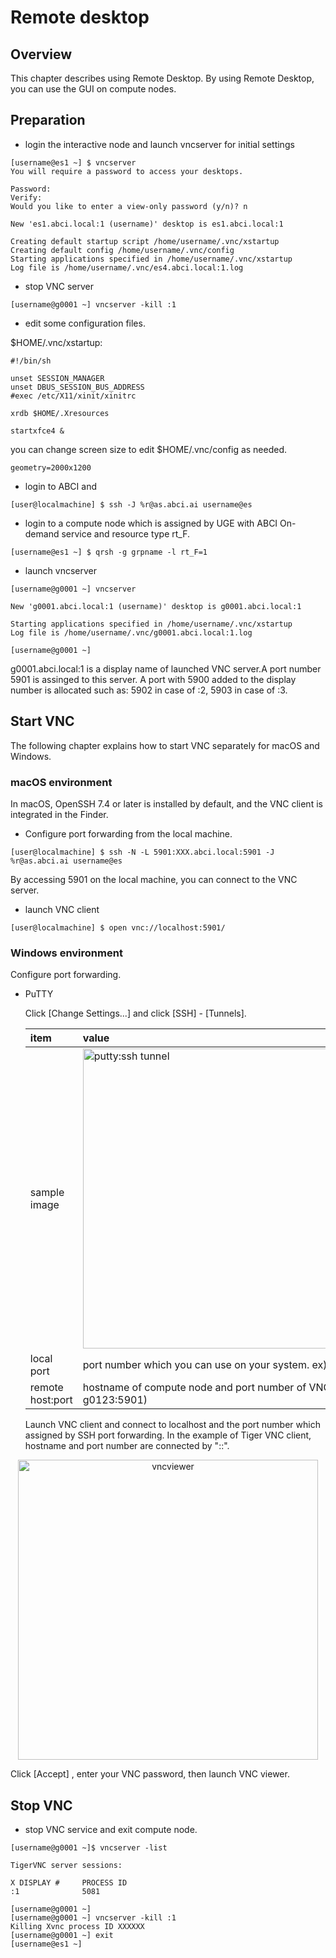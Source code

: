 # Remote desktop

## Overview

This chapter describes using Remote Desktop. By using Remote Desktop, you can use the GUI on compute nodes.

## Preparation

* login the interactive node and launch vncserver for initial settings 

```
[username@es1 ~] $ vncserver
You will require a password to access your desktops.

Password:
Verify:
Would you like to enter a view-only password (y/n)? n

New 'es1.abci.local:1 (username)' desktop is es1.abci.local:1

Creating default startup script /home/username/.vnc/xstartup
Creating default config /home/username/.vnc/config
Starting applications specified in /home/username/.vnc/xstartup
Log file is /home/username/.vnc/es4.abci.local:1.log
```

* stop VNC server

```
[username@g0001 ~] vncserver -kill :1
```

* edit some configuration files.

$HOME/.vnc/xstartup:

```
#!/bin/sh

unset SESSION_MANAGER
unset DBUS_SESSION_BUS_ADDRESS
#exec /etc/X11/xinit/xinitrc

xrdb $HOME/.Xresources

startxfce4 &
```

you can change screen size to edit $HOME/.vnc/config as needed.

```
geometry=2000x1200
```

* login to ABCI and 

```
[user@localmachine] $ ssh -J %r@as.abci.ai username@es
```

* login to a compute node which is assigned by UGE with ABCI On-demand service and resource type rt_F.

```
[username@es1 ~] $ qrsh -g grpname -l rt_F=1
```

* launch vncserver

```
[username@g0001 ~] vncserver

New 'g0001.abci.local:1 (username)' desktop is g0001.abci.local:1

Starting applications specified in /home/username/.vnc/xstartup
Log file is /home/username/.vnc/g0001.abci.local:1.log

[username@g0001 ~]
```

g0001.abci.local:1 is a display name of launched VNC server.A port number 5901 is assinged to this server. A port with 5900 added to the display number is allocated such as: 5902 in case of :2, 5903 in case of :3.


## Start VNC

The following chapter explains how to start VNC separately for macOS and Windows.

### macOS environment

In macOS, OpenSSH 7.4 or later is installed by default, and the VNC client is integrated in the Finder.

* Configure port forwarding from the local machine.

```
[user@localmachine] $ ssh -N -L 5901:XXX.abci.local:5901 -J %r@as.abci.ai username@es
```

By accessing 5901 on the local machine, you can connect to the VNC server.

* launch VNC client

```
[user@localmachine] $ open vnc://localhost:5901/
```

### Windows environment

Configure port forwarding.

*   PuTTY

    Click [Change Settings...] and click [SSH] - [Tunnels].

	| item | value |
	|:--|:--|
	| sample image | <img src="/img/apdx2_vnc_portfw_putty_01.png"  width="480" title="putty:ssh tunnel" > |
	| local port | port number which you can use on your system. ex) 15901 |
	| remote host:port | hostname of compute node and port number of VNC server ex) g0123:5901) |

    Launch VNC client and connect to localhost and the port number which assigned by SSH port forwarding.
    In the example of Tiger VNC client, hostname and port number are connected by "::".

<div align="center">
<img src="/img/apdx2_vnc_viewer_01.png" width="480" title="vncviewer"><br>
</div>

Click [Accept] , enter your VNC password, then launch VNC viewer.

## Stop VNC

* stop VNC service and exit compute node.

```
[username@g0001 ~]$ vncserver -list

TigerVNC server sessions:

X DISPLAY #     PROCESS ID
:1              5081

[username@g0001 ~] 
[username@g0001 ~] vncserver -kill :1
Killing Xvnc process ID XXXXXX
[username@g0001 ~] exit
[username@es1 ~]
```

